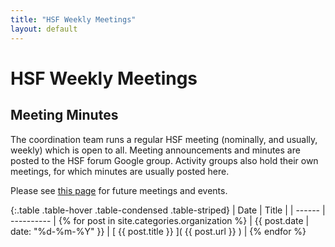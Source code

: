 ```yaml
---
title: "HSF Weekly Meetings"
layout: default
---
```


# HSF Weekly Meetings

## Meeting Minutes

The coordination team runs a regular HSF meeting (nominally, and usually, weekly) which is open to all.
Meeting announcements and minutes are posted to the HSF forum Google group.
Activity groups also hold their own meetings, for which minutes are usually posted here.

Please see [this page](/future-events.html) for future meetings and events.

{:.table .table-hover .table-condensed .table-striped}
| Date   | Title      |
| ------ | ---------- |
{% for post in site.categories.organization %} | {{ post.date | date: "%d-%m-%Y" }} | [ {{ post.title }} ]( {{ post.url }} ) |
{% endfor %}

